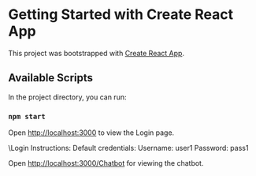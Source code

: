 # Getting Started with Create React App

This project was bootstrapped with [Create React App](https://github.com/facebook/create-react-app).

## Available Scripts

In the project directory, you can run:

### `npm start`


Open [http://localhost:3000](http://localhost:3000) to view the Login page.

\Login Instructions:
    Default credentials:
        Username: user1
        Password: pass1


Open [http://localhost:3000/Chatbot](http://localhost:3000/Chatbot) for viewing the chatbot.

















